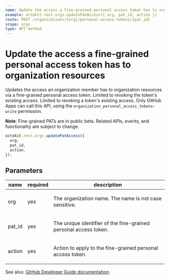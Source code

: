 ```yaml
---
name: Update the access a fine-grained personal access token has to organization resources
example: octokit.rest.orgs.updatePatAccess({ org, pat_id, action })
route: POST /organizations/{org}/personal-access-tokens/{pat_id}
scope: orgs
type: API method
---
```


# Update the access a fine-grained personal access token has to organization resources

Updates the access an organization member has to organization resources via a fine-grained personal access token. Limited to revoking the token's existing access. Limited to revoking a token's existing access. Only GitHub Apps can call this API,
using the `organization_personal_access_tokens: write` permission.

**Note**: Fine-grained PATs are in public beta. Related APIs, events, and functionality are subject to change.

```js
octokit.rest.orgs.updatePatAccess({
  org,
  pat_id,
  action,
});
```

## Parameters

<table>
  <thead>
    <tr>
      <th>name</th>
      <th>required</th>
      <th>description</th>
    </tr>
  </thead>
  <tbody>
    <tr><td>org</td><td>yes</td><td>

The organization name. The name is not case sensitive.

</td></tr>
<tr><td>pat_id</td><td>yes</td><td>

The unique identifier of the fine-grained personal access token.

</td></tr>
<tr><td>action</td><td>yes</td><td>

Action to apply to the fine-grained personal access token.

</td></tr>
  </tbody>
</table>

See also: [GitHub Developer Guide documentation](https://docs.github.com/rest/orgs/orgs#update-the-access-a-fine-grained-personal-access-token-has-to-organization-resources).
